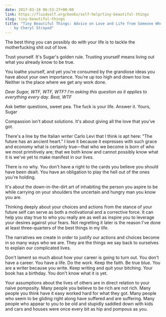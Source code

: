 ```yaml
---
date: 2017-03-10 06:53:27+00:00
link: https://fluidself.org/books/self-help/tiny-beautiful-things
slug: tiny-beautiful-things
title: "Tiny Beautiful Things: Advice on Love and Life from Someone Who's Been There
  - by Cheryl Strayed"
---
```


The best thing you can possibly do with your life is to tackle the motherfucking shit out of love.

Trust yourself. It's Sugar's golden rule. Trusting yourself means living out what you already know to be true.

You loathe yourself, and yet you're consumed by the grandiose ideas you have about your own importance. You're up too high and down too low. Neither is the place where we get any work done.

_Dear Sugar, WTF, WTF, WTF? I'm asking this question as it applies to everything every day. Best, WTF_

Ask better questions, sweet pea. The fuck is your life. Answer it. Yours, Sugar

Compassion isn't about solutions. It's about giving all the love that you've got.

There's a line by the Italian writer Carlo Levi that I think is apt here: "The future has an ancient heart." I love it because it expresses with such grace and economy what is certainly true—that who we become is born of who we most primitively are; that we both know and cannot possibly know what it is we've yet to make manifest in our lives.

There is no why. You don't have a right to the cards you believe you should have been dealt. You have an obligation to play the hell out of the ones you're holding.

It's about the down-in-the-dirt art of inhabiting the person you aspire to be while carrying on your shoulders the uncertain and hungry man you know you are.

Thinking deeply about your choices and actions from the stance of your future self can serve as both a motivational and a corrective force. It can help you stay true to who you really are as well as inspire you to leverage your desires against your fears. Not regretting it later is the reason I've done at least three-quarters of the best things in my life.

The narratives we create in order to justify our actions and choices become in so many ways who we are. They are the things we say back to ourselves to explain our complicated lives.

Don't lament so much about how your career is going to turn out. You don't have a career. You have a life. Do the work. Keep the faith. Be true blue. You are a writer because you write. Keep writing and quit your bitching. Your book has a birthday. You don't know what it is yet.

Your assumptions about the lives of others are in direct relation to your naïve pomposity. Many people you believe to be rich are not rich. Many people you think have it easy worked hard for what they got. Many people who seem to be gliding right along have suffered and are suffering. Many people who appear to you to be old and stupidly saddled down with kids and cars and houses were once every bit as hip and pompous as you.
